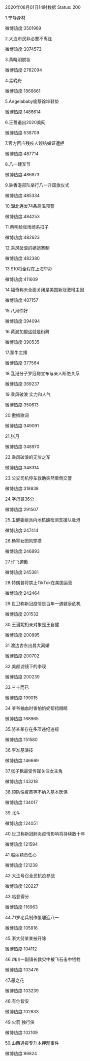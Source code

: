 2020年08月01日14时数据
Status: 200

1.宁静身材

微博热度:3501989

2.大连市民非必要不离连

微博热度:3074573

3.黄晓明脱妆

微博热度:2782094

4.孟晚舟

微博热度:1866661

5.Angelababy偷蔡徐坤鞋垫

微博热度:1486614

6.王蔷退出2020美网

微博热度:538709

7.官方回应残疾人领结婚证遭拒

微博热度:487714

8.八一建军节

微博热度:486873

9.驻香港部队举行八一升国旗仪式

微博热度:485334

10.湖北连发74条高温预警

微博热度:484253

11.蔡明给张雨绮系扣子

微博热度:482623

12.乘风破浪的姐姐赛制

微博热度:482380

13.S10将全程在上海举办

微博热度:411609

14.福奇称未全面关闭是美国新冠激增主因

微博热度:407157

15.八月你好

微博热度:394094

16.黄渤加盟这就是街舞

微博热度:390535

17.蒙牛主播

微博热度:377564

18.乱港分子罗冠聪宣布与亲人断绝关系

微博热度:369237

19.乘风破浪 实力和人气

微博热度:350613

20.傲娇歌词

微博热度:349091

21.张月

微博热度:348970

22.乘风破浪的无价之军

微博热度:348314

23.公交司机停车救助突然晕倒交警

微博热度:318838

24.字母哥36分

微博热度:291507

25.卫健委组派内地核酸检测支援队赴港

微博热度:247414

26.杨幂女团风穿搭

微博热度:246893

27.许飞道歉

微博热度:245381

28.特朗普将禁止TikTok在美国运营

微博热度:242464

29.世卫称新冠疫情是百年一遇健康危机

微博热度:201532

30.王漫妮相亲对象是王自健

微博热度:200895

31.渡边杏东出昌大离婚

微博热度:200702

32.美颜滤镜下的李现

微博热度:200239

33.三十而已

微博热度:199015

34.爷爷抽血时害怕奶奶帮捂眼睛

微博热度:168965

35.努某某存在多项违纪违规

微博热度:151580

36.李准基演技

微博热度:146669

37.张子枫最受传媒关注女主角

微博热度:143218

38.预防性疫苗等不纳入基本医保

微博热度:134017

39.北斗

微博热度:124051

40.世卫称新冠肺炎疫情影响将持续数十年

微博热度:121594

41.赵丽颖责任心

微博热度:121239

42.大连号召全民抗疫参战

微博热度:120227

43.哈登得分

微博热度:116963

44.71岁老兵制作蛋雕迎八一

微博热度:105816

45.浙大努某某被开除

微博热度:104112

46.四川一副镇长救灾中被飞石击中牺牲

微博热度:103476

47.恶之花

微博热度:103239

48.有你皆安

微博热度:102633

49.火箭 独行侠

微博热度:102109

50.山西通报专升本押题事件

微博热度:96824


